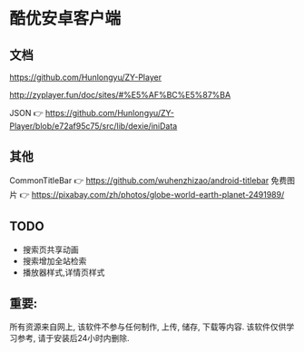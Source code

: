# 酷优安卓客户端

## 文档
https://github.com/Hunlongyu/ZY-Player

http://zyplayer.fun/doc/sites/#%E5%AF%BC%E5%87%BA

JSON 👉 https://github.com/Hunlongyu/ZY-Player/blob/e72af95c75/src/lib/dexie/iniData

## 其他

CommonTitleBar 👉 https://github.com/wuhenzhizao/android-titlebar
免费图片 👉 https://pixabay.com/zh/photos/globe-world-earth-planet-2491989/


## TODO

- 搜索页共享动画
- 搜索增加全站检索
- 播放器样式,详情页样式

## 重要:

所有资源来自网上, 该软件不参与任何制作, 上传, 储存, 下载等内容. 该软件仅供学习参考, 请于安装后24小时内删除.